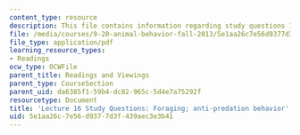 ```yaml
---
content_type: resource
description: This file contains information regarding study questions 16.
file: /media/courses/9-20-animal-behavior-fall-2013/5e1aa26c7e56d9377d3f439aec3e3b41_MIT9_20F13_L16_Qs.pdf
file_type: application/pdf
learning_resource_types:
- Readings
ocw_type: OCWFile
parent_title: Readings and Viewings
parent_type: CourseSection
parent_uid: da6385f1-59b4-dc82-965c-5d4e7a75292f
resourcetype: Document
title: 'Lecture 16 Study Questions: Foraging; anti-predation behavior'
uid: 5e1aa26c-7e56-d937-7d3f-439aec3e3b41
---
```

